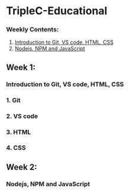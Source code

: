# TripleC-Educational

### Weekly Contents:
1. [Introduction to Git, VS code, HTML, CSS](#week-1)
2. [Nodejs, NPM and JavaScript](#week-2)

## Week 1:
### Introduction to Git, VS code, HTML, CSS
### 1. Git
### 2. VS code
### 3. HTML
### 4. CSS

## Week 2:
### Nodejs, NPM and JavaScript

